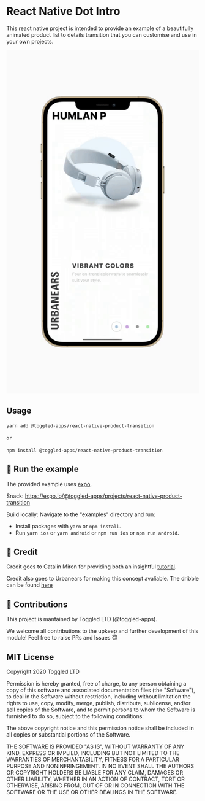 # React Native Dot Intro

This react native project is intended to provide an example of a beautifully animated product list to details transition that you can customise and use in your own projects.

![Example](./assets/react-native-product-transition.gif)

## Usage

```
yarn add @toggled-apps/react-native-product-transition

or

npm install @toggled-apps/react-native-product-transition
```


## 🚀 Run the example

The provided example uses [expo](https://expo.io/).

Snack: https://expo.io/@toggled-apps/projects/react-native-product-transition

Build locally: Navigate to the "examples" directory and run:

- Install packages with `yarn` or `npm install`.
- Run `yarn ios` or `yarn android` or `npm run ios` or `npm run android`.

## 💸 Credit

Credit goes to Catalin Miron for providing both an insightful [tutorial](https://youtu.be/pq0mAv4y0Nw).

Credit also goes to Urbanears for making this concept avaliable. The dribble can be found [here](https://dribbble.com/shots/3894781-Urbanears-Headphones)

## 🤟 Contributions

This project is mantained by Toggled LTD (@toggled-apps).

We welcome all contributions to the upkeep and further development of this module! Feel free to raise PRs and Issues 😇

## MIT License

Copyright 2020 Toggled LTD

Permission is hereby granted, free of charge, to any person obtaining a copy of this software and associated documentation files (the "Software"), to deal in the Software without restriction, including without limitation the rights to use, copy, modify, merge, publish, distribute, sublicense, and/or sell copies of the Software, and to permit persons to whom the Software is furnished to do so, subject to the following conditions:

The above copyright notice and this permission notice shall be included in all copies or substantial portions of the Software.

THE SOFTWARE IS PROVIDED "AS IS", WITHOUT WARRANTY OF ANY KIND, EXPRESS OR IMPLIED, INCLUDING BUT NOT LIMITED TO THE WARRANTIES OF MERCHANTABILITY, FITNESS FOR A PARTICULAR PURPOSE AND NONINFRINGEMENT. IN NO EVENT SHALL THE AUTHORS OR COPYRIGHT HOLDERS BE LIABLE FOR ANY CLAIM, DAMAGES OR OTHER LIABILITY, WHETHER IN AN ACTION OF CONTRACT, TORT OR OTHERWISE, ARISING FROM, OUT OF OR IN CONNECTION WITH THE SOFTWARE OR THE USE OR OTHER DEALINGS IN THE SOFTWARE.
